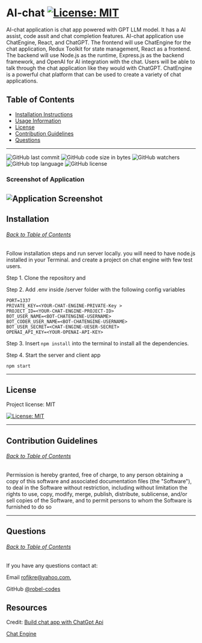 # AI-chat [![License: MIT](https://img.shields.io/badge/License-MIT-yellow.svg)](https://opensource.org/licenses/MIT)

AI-chat application is chat app powered with GPT LLM model. It has a AI assist, code assit and chat completion features. AI-chat application use ChatEngine, React, and ChatGPT. The frontend will use ChatEngine for the chat application, Redux Toolkit for state management, React as a frontend. The backend will use Node.js as the runtime, Express.js as the backend framework, and OpenAI for AI integration with the chat. Users will be able to talk through the chat application like they would with ChatGPT.
ChatEngine is a powerful chat platform that can be used to create a variety of chat applications.

## Table of Contents

- [Installation Instructions](#installation)
- [Usage Information](#usage)
- [License](#license)
- [Contribution Guidelines](#contribution-guidelines)
- [Questions](#questions)

---

![GitHub last commit](https://img.shields.io/github/last-commit/robel-codes/AI-chat) ![GitHub code size in bytes](https://img.shields.io/github/languages/code-size/robel-codes/AI-chat) ![GitHub watchers](https://img.shields.io/github/watchers/robel-codes/AI-chat?label=Watch&style=social) ![GitHub top language](https://img.shields.io/github/languages/top/robel-codes/AI-chat) ![GitHub license](https://img.shields.io/badge/license-MIT-blueyellow) <br>

### Screenshot of Application

## ![Application Screenshot](https://raw.githubusercontent.com/robel-codes/AI-chat/main/Images/demo.gif)

## Installation

###### [Back to Table of Contents](#table-of-contents)

Follow installation steps and run server locally. you will need to have node.js installed in your Terminal. and create a project on chat engine with few test users.

Step 1. Clone the repository and

Step 2. Add .env inside /server folder with the following config variables

```
PORT=1337
PRIVATE_KEY=<YOUR-CHAT-ENGINE-PRIVATE-Key >
PROJECT_ID=<YOUR-CHAT-ENGINE-PROJECT-ID>
BOT_USER_NAME=<BOT-CHATENGINE-USERNAME>
BOT_CODER_USER_NAME=<BOT-CHATENGINE-USERNAME>
BOT_USER_SECRET=<CHAT-ENGINE-UESER-SECRET>
OPENAI_API_KEY=<YOUR-OPENAI-API-KEY>

```

Step 3. Insert `npm install` into the terminal to install all the dependencies.

Step 4. Start the server and client app

```
npm start
```

---

## License

Project license: MIT

[![License: MIT](https://img.shields.io/badge/License-MIT-yellow.svg)](https://opensource.org/licenses/MIT)

---

## Contribution Guidelines

###### [Back to Table of Contents](#table-of-contents)

Permission is hereby granted, free of charge, to any person obtaining a copy of this software and associated documentation files (the "Software"), to deal in the Software without restriction, including without limitation the rights to use, copy, modify, merge, publish, distribute, sublicense, and/or sell copies of the Software, and to permit persons to whom the Software is furnished to do so

---

## Questions

###### [Back to Table of Contents](#table-of-contents)

If you have any questions contact at:

Email [rofikre@yahoo.com](mailto:rofikre@yahoo.com),

GitHub [@robel-codes](https://github.com/robel-codes)

## Resources

Credit: [Build chat app with ChatGpt Api](https://www.youtube.com/watch?v=ffEDkqfIzxM)

[Chat Engine](https://chatengine.io/)
